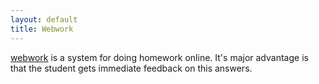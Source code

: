```yaml
---
layout: default
title: Webwork
---
```


[webwork](http://webwork.cse.ucsd.edu/webwork2/CSE103_Fall14/)
is a system for doing homework online. It's major advantage is
that the student gets immediate feedback on this answers.

